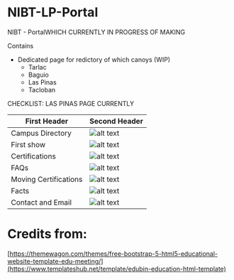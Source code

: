 # NIBT-LP-Portal

NIBT - PortalWHICH CURRENTLY IN PROGRESS OF MAKING

Contains
- Dedicated page for redictory of which canoys (WIP)
    - Tarlac
    - Baguio
    - Las Pinas
    - Tacloban


CHECKLIST: LAS PINAS PAGE CURRENTLY

| First Header  | Second Header |
| ------------- | ------------- |
| Campus Directory | ![alt text](readme/0.png)  |
| First show  | ![alt text](readme/1.png)  |
| Certifications  | ![alt text](readme/2.png)  |
| FAQs  | ![alt text](readme/3.png)  |
| Moving Certifications  | ![alt text](readme/4.png)  |
| Facts  | ![alt text](readme/5.png)  |
| Contact and Email  | ![alt text](readme/6.png)  |

# Credits from:
[https://themewagon.com/themes/free-bootstrap-5-html5-educational-website-template-edu-meeting/](https://www.templateshub.net/template/edubin-education-html-template)
